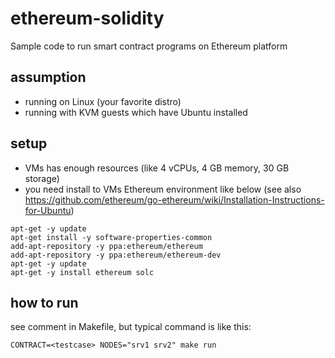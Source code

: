 # ethereum-solidity
Sample code to run smart contract programs on Ethereum platform

## assumption
- running on Linux (your favorite distro)
- running with KVM guests which have Ubuntu installed

## setup                                                
- VMs has enough resources (like 4 vCPUs, 4 GB memory, 30 GB storage)
- you need install to VMs Ethereum environment like below (see also https://github.com/ethereum/go-ethereum/wiki/Installation-Instructions-for-Ubuntu)
```
apt-get -y update                                         
apt-get install -y software-properties-common             
add-apt-repository -y ppa:ethereum/ethereum               
add-apt-repository -y ppa:ethereum/ethereum-dev           
apt-get -y update                                         
apt-get -y install ethereum solc        
```

## how to run                                                     
see comment in Makefile, but typical command is like this:
```                                                             
CONTRACT=<testcase> NODES="srv1 srv2" make run
```                                                             
